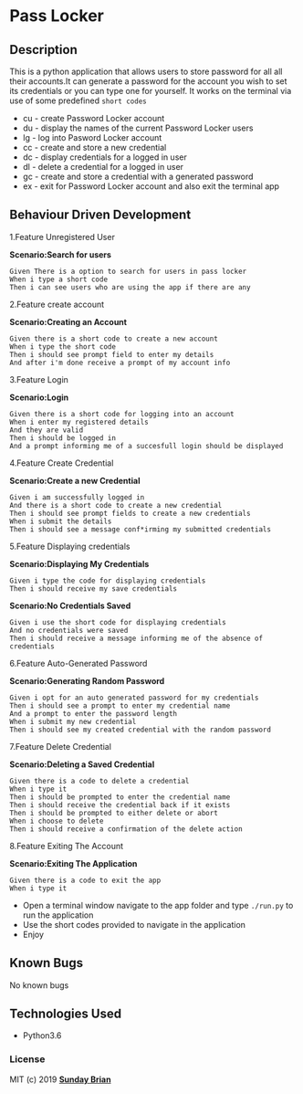 #  Pass Locker


## Description

This is a python application that allows users to store password for all all their accounts.It can generate a password for the account you wish to set its credentials or you can type one for yourself.
It works on the terminal via use of some predefined `short codes`

* cu - create Password Locker account
* du - display the names of the current Password Locker users
* lg - log into Pasword Locker account
* cc - create and store a new credential
* dc - display credentials for a logged in user
* dl - delete a credential for a logged in user
* gc - create and store a credential with a generated password
* ex - exit for Password Locker account and also exit the terminal app

## Behaviour Driven Development

1.Feature Unregistered User

  **Scenario:Search for users**

    Given There is a option to search for users in pass locker
    When i type a short code
    Then i can see users who are using the app if there are any
  
2.Feature create account

   **Scenario:Creating an Account**

    Given there is a short code to create a new account
    When i type the short code
    Then i should see prompt field to enter my details
    And after i'm done receive a prompt of my account info

3.Feature Login

   **Scenario:Login**

    Given there is a short code for logging into an account
    When i enter my registered details
    And they are valid
    Then i should be logged in
    And a prompt informing me of a succesfull login should be displayed

4.Feature Create Credential

   **Scenario:Create a new Credential**

    Given i am successfully logged in
    And there is a short code to create a new credential
    Then i should see prompt fields to create a new credentials
    When i submit the details
    Then i should see a message conf*irming my submitted credentials

5.Feature Displaying credentials

   **Scenario:Displaying My Credentials**
        
    Given i type the code for displaying credentials
    Then i should receive my save credentials

   **Scenario:No Credentials Saved**  

    Given i use the short code for displaying credentials
    And no credentials were saved
    Then i should receive a message informing me of the absence of credentials 

6.Feature Auto-Generated Password

   **Scenario:Generating Random Password**

    Given i opt for an auto generated password for my credentials
    Then i should see a prompt to enter my credential name
    And a prompt to enter the password length
    When i submit my new credential
    Then i should see my created credential with the random password

7.Feature Delete Credential

   **Scenario:Deleting a Saved Credential**

    Given there is a code to delete a credential
    When i type it
    Then i should be prompted to enter the credential name
    Then i should receive the credential back if it exists
    Then i should be prompted to either delete or abort
    When i choose to delete
    Then i should receive a confirmation of the delete action

8.Feature Exiting The Account

   **Scenario:Exiting The Application**

    Given there is a code to exit the app
    When i type it
    
* Open a terminal window  navigate to the app folder and type `./run.py` to run the application
* Use the short codes provided to navigate in the application
* Enjoy

## Known Bugs

No known bugs

## Technologies Used

* Python3.6

### License

MIT (c) 2019  **[Sunday Brian](https://github.com/Sundaybrian)**

